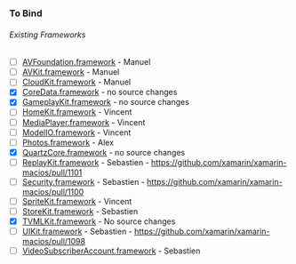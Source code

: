 ### To Bind
###### Existing Frameworks
- [ ] [AVFoundation.framework](https://github.com/xamarin/xamarin-macios/wiki/AVFoundation-tvOS-Beta1) - Manuel
- [ ] [AVKit.framework](https://github.com/xamarin/xamarin-macios/wiki/AVKit-tvOS-Beta1) - Manuel
- [ ] [CloudKit.framework](https://github.com/xamarin/xamarin-macios/wiki/CloudKit-tvOS-Beta1) - Manuel
- [X] [CoreData.framework](https://github.com/xamarin/xamarin-macios/wiki/CoreData-tvOS-Beta1) - no source changes
- [X] [GameplayKit.framework](https://github.com/xamarin/xamarin-macios/wiki/GameplayKit-tvOS-Beta1) - no source changes
- [ ] [HomeKit.framework](https://github.com/xamarin/xamarin-macios/wiki/HomeKit-tvOS-Beta1) - Vincent
- [ ] [MediaPlayer.framework](https://github.com/xamarin/xamarin-macios/wiki/MediaPlayer-tvOS-Beta1) - Vincent
- [ ] [ModelIO.framework](https://github.com/xamarin/xamarin-macios/wiki/ModelIO-tvOS-Beta1) - Vincent
- [ ] [Photos.framework](https://github.com/xamarin/xamarin-macios/wiki/Photos-tvOS-Beta1) - Alex
- [X] [QuartzCore.framework](https://github.com/xamarin/xamarin-macios/wiki/QuartzCore-tvOS-Beta1) - no source changes
- [ ] [ReplayKit.framework](https://github.com/xamarin/xamarin-macios/wiki/ReplayKit-tvOS-Beta1) - Sebastien - https://github.com/xamarin/xamarin-macios/pull/1101
- [ ] [Security.framework](https://github.com/xamarin/xamarin-macios/wiki/Security-tvOS-Beta1) - Sebastien - https://github.com/xamarin/xamarin-macios/pull/1100
- [ ] [SpriteKit.framework](https://github.com/xamarin/xamarin-macios/wiki/SpriteKit-tvOS-Beta1) - Vincent
- [ ] [StoreKit.framework](https://github.com/xamarin/xamarin-macios/wiki/StoreKit-tvOS-Beta1) - Sebastien
- [X] [TVMLKit.framework](https://github.com/xamarin/xamarin-macios/wiki/TVMLKit-tvOS-Beta1) - No source changes
- [ ] [UIKit.framework](https://github.com/xamarin/xamarin-macios/wiki/UIKit-tvOS-Beta1) - Sebastien - https://github.com/xamarin/xamarin-macios/pull/1098
- [ ] [VideoSubscriberAccount.framework](https://github.com/xamarin/xamarin-macios/wiki/VideoSubscriberAccount-tvOS-Beta1) - Sebastien
